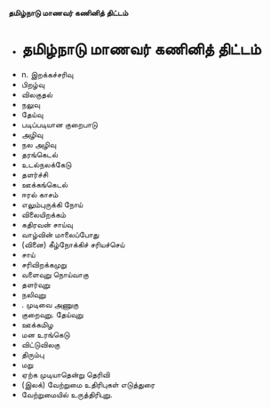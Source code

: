 **தமிழ்நாடு மாணவர் கணினித் திட்டம்**
- # தமிழ்நாடு மாணவர் கணினித் திட்டம்
- n. இறக்கச்சரிவு
- பிறழ்வு
- விலகுதல்
- நலுவு
- தேய்வு
- படிப்படியான குறைபாடு
- அழிவு
- நல அழிவு
- தரங்கெடல்
- உடல்நலக்கேடு
- தளர்ச்சி
- ஊக்கங்கெடல்
- ஈரல் காசம்
- எலும்புருக்கி நோய்
- விலையிறக்கம்
- கதிரவன் சாய்வு
- வாழ்வின் மாலைப்போது
- (வினை) கீழ்நோக்கிச் சரியச்செய்
- சாய்
- சரிவிறக்கமுறு
- வளைவுறு நொய்வாகு
- தளர்வுறு
- நலிவுறு
- . முடிவை அணுகு
- குறைவுறு. தேய்வுறு
- ஊக்கமிழ
- மன உரங்கெடு
- விட்டுவிலகு
- திரும்பு
- மறு
- ஏற்க முடியாதென்று தெரிவி
- (இலக்) வேற்றுமை உதிரிபுகள் எடுத்துரை
- வேற்றுமையில் உருத்திரிபுறு.

